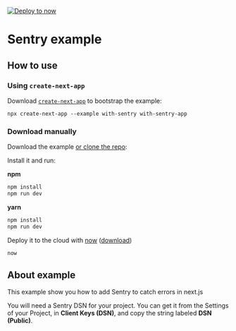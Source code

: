 [![Deploy to now](https://deploy.now.sh/static/button.svg)](https://deploy.now.sh/?repo=https://github.com/zeit/next.js/tree/master/examples/with-sentry)

# Sentry example

## How to use

### Using `create-next-app`

Download [`create-next-app`](https://github.com/segmentio/create-next-app) to bootstrap the example:

```
npx create-next-app --example with-sentry with-sentry-app
```

### Download manually

Download the example [or clone the repo](https://github.com/zeit/next.js):

Install it and run:

**npm**
```bash
npm install
npm run dev
```

**yarn**
```bash
npm install
npm run dev
```

Deploy it to the cloud with [now](https://zeit.co/now) ([download](https://zeit.co/download))

```bash
now
```

## About example

This example show you how to add Sentry to catch errors in next.js

You will need a Sentry DSN for your project. You can get it from the Settings of your Project, in **Client Keys (DSN)**, and copy the string labeled **DSN (Public)**.